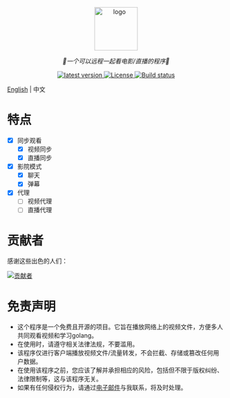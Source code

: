 <div align="center">
  <a href="https://github.com/synctv-org/docs"><img height="100px" alt="logo" src="https://cdn.jsdelivr.net/gh/synctv-org/docs@main/logo/logo.png"/></a>
  <p><em>👫一个可以远程一起看电影/直播的程序🍿</em></p>
    <div>
        <a href="https://goreportcard.com/report/github.com/synctv-org/synctv">
            <img src="https://goreportcard.com/badge/github.com/synctv-org/synctv" alt="latest version" />
        </a>
        <a href="https://github.com/synctv-org/synctv/blob/main/LICENSE">
            <img src="https://img.shields.io/github/license/synctv-org/synctv" alt="License" />
        </a>
        <a href="https://github.com/synctv-org/synctv/actions?query=workflow%3Abuild">
            <img src="https://img.shields.io/github/actions/workflow/status/synctv-org/synctv/build.yml?branch=main" alt="Build status" />
        </a>
    </div>
</div>

[English](./README.md) | 中文

# 特点
- [x] 同步观看
  - [x] 视频同步
  - [x] 直播同步
- [x] 影院模式
  - [x] 聊天
  - [x] 弹幕
- [x] 代理
  - [ ] 视频代理
  - [ ] 直播代理

# 贡献者
感谢这些出色的人们：

[![贡献者](https://contrib.nn.ci/api?repo=synctv-org/synctv&repo=synctv-org/synctv-web&repo=synctv-org/docs)](https://github.com/synctv-org/synctv/graphs/contributors)

# 免责声明
- 这个程序是一个免费且开源的项目。它旨在播放网络上的视频文件，方便多人共同观看视频和学习golang。
- 在使用时，请遵守相关法律法规，不要滥用。
- 该程序仅进行客户端播放视频文件/流量转发，不会拦截、存储或篡改任何用户数据。
- 在使用该程序之前，您应该了解并承担相应的风险，包括但不限于版权纠纷、法律限制等，这与该程序无关。
- 如果有任何侵权行为，请通过[电子邮件](mailto:pyh1670605849@gmail.com)与我联系，将及时处理。